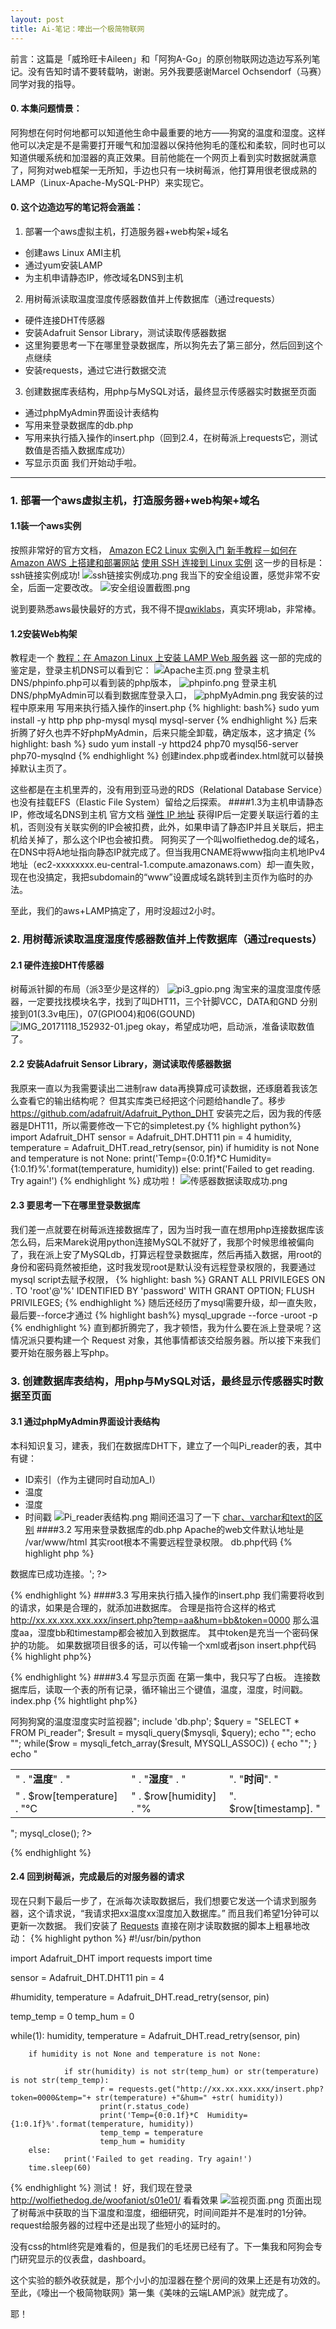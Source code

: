 ```yaml
---
layout: post
title: Ai-笔记：嚎出一个极简物联网
---
```


<div class="message">
前言：这篇是「威玲旺卡Aileen」和「阿狗A-Go」的原创物联网边造边写系列笔记。没有告知时请不要转载呐，谢谢。另外我要感谢Marcel Ochsendorf（马赛）同学对我的指导。
</div>

#### 0. 本集问题情景：
阿狗想在何时何地都可以知道他生命中最重要的地方——狗窝的温度和湿度。这样他可以决定是不是需要打开暖气和加湿器以保持他狗毛的蓬松和柔软，同时也可以知道供暖系统和加湿器的真正效果。目前他能在一个网页上看到实时数据就满意了，阿狗对web框架一无所知，手边也只有一块树莓派，他打算用很老很成熟的LAMP（Linux-Apache-MySQL-PHP）来实现它。
#### 0. 这个边造边写的笔记将会涵盖：
1. 部署一个aws虚拟主机，打造服务器+web构架+域名
- 创建aws Linux AMI主机 
- 通过yum安装LAMP
- 为主机申请静态IP，修改域名DNS到主机
2. 用树莓派读取温度湿度传感器数值并上传数据库（通过requests）
- 硬件连接DHT传感器
- 安装Adafruit Sensor Library，测试读取传感器数据
- 这里狗要思考一下在哪里登录数据库，所以狗先去了第三部分，然后回到这个点继续
- 安装requests，通过它进行数据交流
3. 创建数据库表结构，用php与MySQL对话，最终显示传感器实时数据至页面
- 通过phpMyAdmin界面设计表结构
- 写用来登录数据库的db.php
- 写用来执行插入操作的insert.php（回到2.4，在树莓派上requests它，测试数值是否插入数据库成功）
- 写显示页面
我们开始动手啦。
***
### 1. 部署一个aws虚拟主机，打造服务器+web构架+域名
#### 1.1装一个aws实例
按照非常好的官方文档，
[Amazon EC2 Linux 实例入门 ](http://docs.aws.amazon.com/zh_cn/AWSEC2/latest/UserGuide/EC2_GetStarted.html#ec2-launch-instance)
[新手教程－如何在 Amazon AWS 上搭建和部署网站](http://www.awsok.com/%E6%96%B0%E6%89%8B%E6%95%99%E7%A8%8B%EF%BC%8D%E5%A6%82%E4%BD%95%E5%9C%A8-amazon-aws-%E4%B8%8A%E6%90%AD%E5%BB%BA%E5%92%8C%E9%83%A8%E7%BD%B2%E7%BD%91%E7%AB%99/)
[使用 SSH 连接到 Linux 实例](http://docs.aws.amazon.com/zh_cn/AWSEC2/latest/UserGuide/AccessingInstancesLinux.html)
这一步的目标是：
ssh链接实例成功!
![ssh链接实例成功.png](http://upload-images.jianshu.io/upload_images/94086-022917b8dbcc9e25.png?imageMogr2/auto-orient/strip%7CimageView2/2/w/1240)
我当下的安全组设置，感觉非常不安全，后面一定要改改。
![安全组设置截图.png](http://upload-images.jianshu.io/upload_images/94086-5ed742e889f5b8ee.png?imageMogr2/auto-orient/strip%7CimageView2/2/w/1240)

说到要熟悉aws最快最好的方式，我不得不提[qwiklabs](https://qwiklabs.com/)，真实环境lab，非常棒。
#### 1.2安装Web构架
教程走一个
[教程：在 Amazon Linux 上安装 LAMP Web 服务器](http://docs.aws.amazon.com/zh_cn/AWSEC2/latest/UserGuide/install-LAMP.html)
这一部的完成的鉴定是，登录主机DNS可以看到它：
![Apache主页.png](http://upload-images.jianshu.io/upload_images/94086-b1cd5f60f0d4ae5d.png?imageMogr2/auto-orient/strip%7CimageView2/2/w/1240)
登录主机DNS/phpinfo.php可以看到装的php版本，
![phpinfo.png](http://upload-images.jianshu.io/upload_images/94086-7ff7fb9c9ff8a9d0.png?imageMogr2/auto-orient/strip%7CimageView2/2/w/1240)
登录主机DNS/phpMyAdmin可以看到数据库登录入口，
![phpMyAdmin.png](http://upload-images.jianshu.io/upload_images/94086-968d70df0c34f771.png?imageMogr2/auto-orient/strip%7CimageView2/2/w/1240)
我安装的过程中原来用
写用来执行插入操作的insert.php
{% highlight: bash%}
sudo yum install -y http php php-mysql mysql mysql-server
{% endhighlight %}
后来折腾了好久也弄不好phpMyAdmin，后来只能全卸载，确定版本，这才搞定
{% highlight: bash %}
sudo yum install -y httpd24 php70 mysql56-server php70-mysqlnd
{% endhighlight %}
创建index.php或者index.html就可以替换掉默认主页了。

这些都是在主机里弄的，没有用到亚马逊的RDS（Relational Database Service）也没有挂载EFS（Elastic File System）留给之后探索。
####1.3为主机申请静态IP，修改域名DNS到主机
官方文档 [弹性 IP 地址](http://docs.aws.amazon.com/zh_cn/AWSEC2/latest/UserGuide/elastic-ip-addresses-eip.html)
获得IP后一定要关联运行着的主机，否则没有关联实例的IP会被扣费，此外，如果申请了静态IP并且关联后，把主机给关掉了，那么这个IP也会被扣费。
阿狗买了一个叫wolfiethedog.de的域名，在DNS中将A地址指向静态IP就完成了。但当我用CNAME将www指向主机地IPv4地址（ec2-xxxxxxxx.eu-central-1.compute.amazonaws.com）却一直失败，现在也没搞定，我把subdomain的“www”设置成域名跳转到主页作为临时的办法。

至此，我们的aws+LAMP搞定了，用时没超过2小时。
### 2. 用树莓派读取温度湿度传感器数值并上传数据库（通过requests）
#### 2.1 硬件连接DHT传感器
树莓派针脚的布局（派3至少是这样的）
![pi3_gpio.png](http://upload-images.jianshu.io/upload_images/94086-d2ded4861d89a250.png?imageMogr2/auto-orient/strip%7CimageView2/2/w/1240)
淘宝来的温度湿度传感器，一定要找找模块名字，找到了叫DHT11，三个针脚VCC，DATA和GND
分别接到01(3.3v电压)，07(GPIO04)和06(GOUND)
![IMG_20171118_152932-01.jpeg](http://upload-images.jianshu.io/upload_images/94086-03977d8b8b00ea57.jpeg?imageMogr2/auto-orient/strip%7CimageView2/2/w/1240)
okay，希望成功吧，启动派，准备读取数值了。
#### 2.2 安装Adafruit Sensor Library，测试读取传感器数据
我原来一直以为我需要读出二进制raw data再换算成可读数据，还琢磨着我该怎么查看它的输出结构呢？
但其实库类已经把这个问题给handle了。移步 https://github.com/adafruit/Adafruit_Python_DHT
安装完之后，因为我的传感器是DHT11，所以需要修改一下它的simpletest.py
{% highlight python%}
import Adafruit_DHT
sensor = Adafruit_DHT.DHT11
pin = 4
humidity, temperature = Adafruit_DHT.read_retry(sensor, pin)
if humidity is not None and temperature is not None:
    print('Temp={0:0.1f}*C  Humidity={1:0.1f}%'.format(temperature, humidity))
else:
    print('Failed to get reading. Try again!')
{% endhighlight %}
成功啦！
![传感器数据读取成功.png](http://upload-images.jianshu.io/upload_images/94086-571490cf5550a495.png?imageMogr2/auto-orient/strip%7CimageView2/2/w/1240)
#### 2.3 要思考一下在哪里登录数据库
我们差一点就要在树莓派连接数据库了，因为当时我一直在想用php连接数据库该怎么码，后来Marek说用python连接MySQL不就好了，我那个时候思维被偏向了，我在派上安了MySQLdb，打算远程登录数据库，然后再插入数据，用root的身份和密码竟然被拒绝，这时我发现root是默认没有远程登录权限的，我要通过mysql script去赋予权限，
{% highlight: bash %}
GRANT ALL PRIVILEGES ON *.* TO 'root'@'%' IDENTIFIED BY 'password' WITH GRANT OPTION;
FLUSH PRIVILEGES;
{% endhighlight %}
随后还经历了mysql需要升级，却一直失败，最后要--force才通过
{% highlight bash%}
mysql_upgrade --force -uroot -p
{% endhighlight %}
直到都折腾完了，我才顿悟，我为什么要在派上登录呢？这情况派只要构建一个 Request 对象，其他事情都该交给服务器。所以接下来我们要开始在服务器上写php。


### 3. 创建数据库表结构，用php与MySQL对话，最终显示传感器实时数据至页面
#### 3.1 通过phpMyAdmin界面设计表结构
本科知识复习，建表，我们在数据库DHT下，建立了一个叫Pi_reader的表，其中有键：
- ID索引（作为主键同时自动加A_I）
- 温度
- 湿度 
- 时间戳
![Pi_reader表结构.png](http://upload-images.jianshu.io/upload_images/94086-e6cf2b7b870381eb.png?imageMogr2/auto-orient/strip%7CimageView2/2/w/1240)
期间还温习了一下 [char、varchar和text的区别](http://www.cnblogs.com/billyxp/p/3548540.html)
####3.2 写用来登录数据库的db.php
Apache的web文件默认地址是 /var/www/html
其实root根本不需要远程登录权限。
db.php代码
{% highlight php  %}
<?php

DEFINE('DB_USERNAME','root');
DEFINE('DB_PASSWORD','password');
DEFINE('DB_HOST','xx.xx.xxx.xxx');
DEFINE('DB_DATABASE','DHT');

$mysqli = new mysqli(DB_HOST, DB_USERNAME, DB_PASSWORD, DB_DATABASE);

if (mysqli_connect_error()){
die('Connect Error('.mysqli_connect_error().')'.mysqli_connect_error());
}
echo '<i>数据库已成功连接。</i>';

?>
{% endhighlight %}
####3.3 写用来执行插入操作的insert.php
我们需要将收到的请求，如果是合理的，就添加进数据库。
合理是指符合这样的格式
http://xx.xx.xxx.xxx.xxx/insert.php?temp=aa&hum=bb&token=0000
那么温度aa，湿度bb和timestamp都会被加入到数据库。
其中token是充当一个密码保护的功能。
如果数据项目很多的话，可以传输一个xml或者json
insert.php代码
{% highlight php%}
<?php
include 'db.php';

if(!isset($_GET["token"]) || $_GET["token"] != "0000"){
echo "wrong_token";
exit();
}

$temp = $_GET["temp"];
$hum = $_GET["hum"];
echo $temp;

$sql = "INSERT INTO Pi_reader (id,temperature,humidity,timestamp) VALUES (NULL, '". $temp ."','". $hum ."', CURRENT_TIMESTAMP);";
$result = mysqli_query($mysqli, $sql);

?>
{% endhighlight %}
####3.4 写显示页面
在第一集中，我只写了白板。
连接数据库后，读取一个表的所有记录，循环输出三个键值，温度，湿度，时间戳。
index.php
{% hightlight php%}
<?php

echo "<h1>阿狗狗窝的温度湿度实时监视器</h1>";

include 'db.php';

$query = "SELECT * FROM Pi_reader";
$result = mysqli_query($mysqli, $query);

echo "<table>";
echo "<tr><td>" . "<b>温度</b>" . "</td><td>" . "<b>湿度</b>" . "</td><td>". "<b>时间</b>". "</td></tr>";

while($row = mysqli_fetch_array($result, MYSQLI_ASSOC))
{
echo "<tr><td>" . $row[temperature] . "°C  </td><td>" . $row[humidity] . "%  </td><td>". $row[timestamp]. "</td></tr>";
}

echo "</table>";
mysql_close();

?>
{% endhighlight %}
#### 2.4 回到树莓派，完成最后的对服务器的请求
现在只剩下最后一步了，在派每次读取数据后，我们想要它发送一个请求到服务器，这个请求说，“我请求把xx温度xx湿度加入数据库。”
而且我们希望1分钟可以更新一次数据。
我们安装了 [Requests](http://docs.python-requests.org/en/master/)
直接在刚才读取数据的脚本上粗暴地改动：
{% highlight python %}
#!/usr/bin/python

import Adafruit_DHT
import requests
import time

sensor = Adafruit_DHT.DHT11
pin = 4

#humidity, temperature = Adafruit_DHT.read_retry(sensor, pin)

temp_temp = 0
temp_hum = 0

while(1):
        humidity, temperature = Adafruit_DHT.read_retry(sensor, pin)

        if humidity is not None and temperature is not None:

                if str(humidity) is not str(temp_hum) or str(temperature) is not str(temp_temp):
                        r = requests.get("http://xx.xx.xxx.xxx/insert.php?token=0000&temp="+ str(temperature) +"&hum=" +str( humidity))
                        print(r.status_code)
                        print('Temp={0:0.1f}*C  Humidity={1:0.1f}%'.format(temperature, humidity))
                        temp_temp = temperature
                        temp_hum = humidity
        else:
                print('Failed to get reading. Try again!')
        time.sleep(60)
{% endhighlight %}
测试！
好，我们现在登录 http://wolfiethedog.de/woofaniot/s01e01/ 看看效果
![监视页面.png](http://upload-images.jianshu.io/upload_images/94086-9fe304f97132ef65.png?imageMogr2/auto-orient/strip%7CimageView2/2/w/1240)
页面出现了树莓派中获取的当下温度和湿度，细细研究，时间间距并不是准时的1分钟。request给服务器的过程中还是出现了些短小的延时的。

没有css的html终究是难看的，但是我们的毛坯房已经有了。下一集我和阿狗会专门研究显示的仪表盘，dashboard。

这个实验的额外收获就是，那个小小的加湿器在整个房间的效果上还是有功效的。
至此，《嚎出一个极简物联网》第一集《美味的云端LAMP派》就完成了。

耶！
